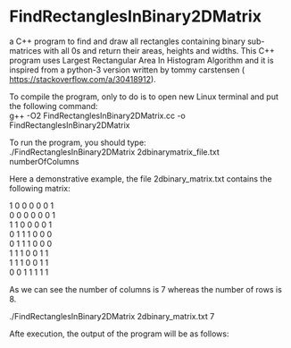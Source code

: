 # FindRectanglesInBinary2DMatrix
a C++ program to find and draw all rectangles containing binary sub-matrices with all 0s and return their areas, heights and widths.
This C++ program uses Largest Rectangular Area In Histogram Algorithm and it is inspired from a python-3 version written by tommy carstensen ( https://stackoverflow.com/a/30418912).

To compile the program, only to do is to open new Linux terminal and put the following command:<br>
g++ -O2  FindRectanglesInBinary2DMatrix.cc -o  FindRectanglesInBinary2DMatrix

To run the program, you should type:<br>
./FindRectanglesInBinary2DMatrix 2dbinarymatrix_file.txt  numberOfColumns<br>

Here a demonstrative example, the file 2dbinary_matrix.txt contains the following matrix:<br>

1 0 0 0 0 0 1<br>
0 0 0 0 0 0 1<br>
1 1 0 0 0 0 1<br>
0 1 1 1 0 0 0<br>
0 1 1 1 0 0 0<br>
1 1 1 0 0 1 1<br>
1 1 1 0 0 1 1<br>
0 0 1 1 1 1 1<br>

As we can see the number of columns is 7 whereas the number of rows is 8.

./FindRectanglesInBinary2DMatrix 2dbinary_matrix.txt  7<br>

Afte execution, the output of the program will be as follows:<br>

